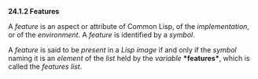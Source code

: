 **24.1.2 Features**

 

A *feature* is an aspect or attribute of Common Lisp, of the *implementation*, or of the *environment*. A *feature* is identified by a *symbol*. 

A *feature* is said to be *present* in a *Lisp image* if and only if the *symbol* naming it is an *element* of the *list* held by the *variable* **\*features\***, which is called the *features list*. 

